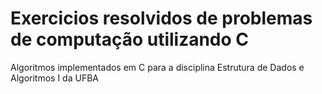 # Exercicios resolvidos de problemas de computação utilizando C
Algoritmos implementados em C para a disciplina Estrutura de Dados e Algoritmos I da UFBA
